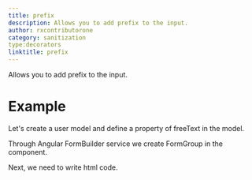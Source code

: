 ```yaml
---
title: prefix
description: Allows you to add prefix to the input.
author: rxcontributorone
category: sanitization
type:decorators
linktitle: prefix
---
```

 
<div class="title-bar"><p>Allows you to add prefix to the input.</p></div>

# Example  
Let's create a user model and define a property of freeText in the model.
<div component="app-code" key="prefix-add-model"></div> 

Through Angular FormBuilder service we create FormGroup in the component.

<div component="app-code" key="prefix-add-component"></div> 
Next, we need to write html code.
<div component="app-code" key="prefix-add-html"></div> 
<div component="app-example-runner" ref-component="app-prefix-add"></div>